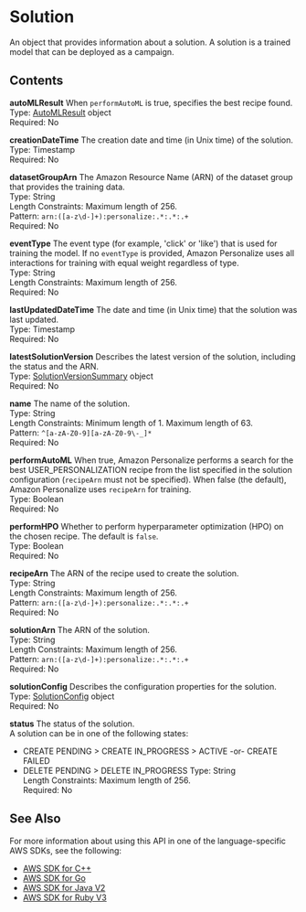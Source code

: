# Solution<a name="API_Solution"></a>

An object that provides information about a solution\. A solution is a trained model that can be deployed as a campaign\.

## Contents<a name="API_Solution_Contents"></a>

 **autoMLResult**   <a name="personalize-Type-Solution-autoMLResult"></a>
When `performAutoML` is true, specifies the best recipe found\.  
Type: [AutoMLResult](API_AutoMLResult.md) object  
Required: No

 **creationDateTime**   <a name="personalize-Type-Solution-creationDateTime"></a>
The creation date and time \(in Unix time\) of the solution\.  
Type: Timestamp  
Required: No

 **datasetGroupArn**   <a name="personalize-Type-Solution-datasetGroupArn"></a>
The Amazon Resource Name \(ARN\) of the dataset group that provides the training data\.  
Type: String  
Length Constraints: Maximum length of 256\.  
Pattern: `arn:([a-z\d-]+):personalize:.*:.*:.+`   
Required: No

 **eventType**   <a name="personalize-Type-Solution-eventType"></a>
The event type \(for example, 'click' or 'like'\) that is used for training the model\. If no `eventType` is provided, Amazon Personalize uses all interactions for training with equal weight regardless of type\.  
Type: String  
Length Constraints: Maximum length of 256\.  
Required: No

 **lastUpdatedDateTime**   <a name="personalize-Type-Solution-lastUpdatedDateTime"></a>
The date and time \(in Unix time\) that the solution was last updated\.  
Type: Timestamp  
Required: No

 **latestSolutionVersion**   <a name="personalize-Type-Solution-latestSolutionVersion"></a>
Describes the latest version of the solution, including the status and the ARN\.  
Type: [SolutionVersionSummary](API_SolutionVersionSummary.md) object  
Required: No

 **name**   <a name="personalize-Type-Solution-name"></a>
The name of the solution\.  
Type: String  
Length Constraints: Minimum length of 1\. Maximum length of 63\.  
Pattern: `^[a-zA-Z0-9][a-zA-Z0-9\-_]*`   
Required: No

 **performAutoML**   <a name="personalize-Type-Solution-performAutoML"></a>
When true, Amazon Personalize performs a search for the best USER\_PERSONALIZATION recipe from the list specified in the solution configuration \(`recipeArn` must not be specified\)\. When false \(the default\), Amazon Personalize uses `recipeArn` for training\.  
Type: Boolean  
Required: No

 **performHPO**   <a name="personalize-Type-Solution-performHPO"></a>
Whether to perform hyperparameter optimization \(HPO\) on the chosen recipe\. The default is `false`\.  
Type: Boolean  
Required: No

 **recipeArn**   <a name="personalize-Type-Solution-recipeArn"></a>
The ARN of the recipe used to create the solution\.  
Type: String  
Length Constraints: Maximum length of 256\.  
Pattern: `arn:([a-z\d-]+):personalize:.*:.*:.+`   
Required: No

 **solutionArn**   <a name="personalize-Type-Solution-solutionArn"></a>
The ARN of the solution\.  
Type: String  
Length Constraints: Maximum length of 256\.  
Pattern: `arn:([a-z\d-]+):personalize:.*:.*:.+`   
Required: No

 **solutionConfig**   <a name="personalize-Type-Solution-solutionConfig"></a>
Describes the configuration properties for the solution\.  
Type: [SolutionConfig](API_SolutionConfig.md) object  
Required: No

 **status**   <a name="personalize-Type-Solution-status"></a>
The status of the solution\.  
A solution can be in one of the following states:  
+ CREATE PENDING > CREATE IN\_PROGRESS > ACTIVE \-or\- CREATE FAILED
+ DELETE PENDING > DELETE IN\_PROGRESS
Type: String  
Length Constraints: Maximum length of 256\.  
Required: No

## See Also<a name="API_Solution_SeeAlso"></a>

For more information about using this API in one of the language\-specific AWS SDKs, see the following:
+  [ AWS SDK for C\+\+](https://docs.aws.amazon.com/goto/SdkForCpp/personalize-2018-05-22/Solution) 
+  [ AWS SDK for Go](https://docs.aws.amazon.com/goto/SdkForGoV1/personalize-2018-05-22/Solution) 
+  [ AWS SDK for Java V2](https://docs.aws.amazon.com/goto/SdkForJavaV2/personalize-2018-05-22/Solution) 
+  [ AWS SDK for Ruby V3](https://docs.aws.amazon.com/goto/SdkForRubyV3/personalize-2018-05-22/Solution) 